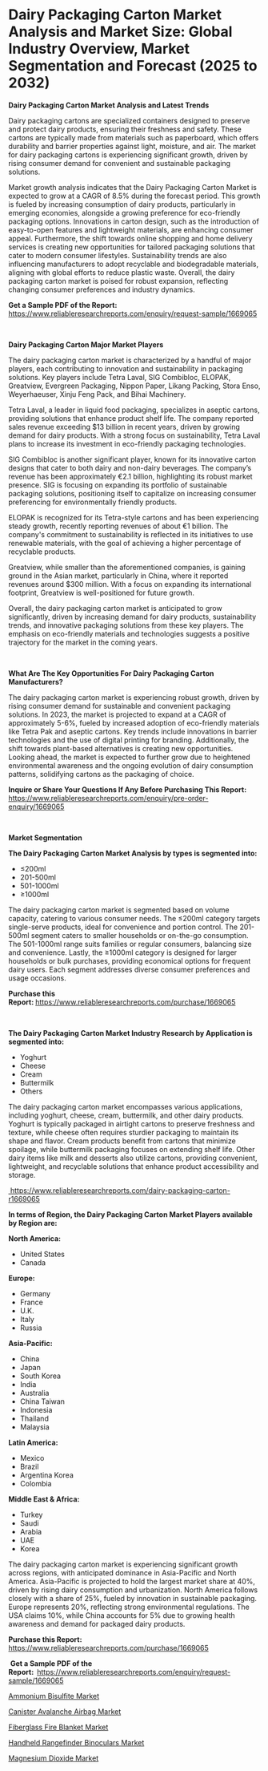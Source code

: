<p><h1>Dairy Packaging Carton Market Analysis and Market Size: Global Industry Overview, Market Segmentation and Forecast (2025 to 2032)</h1></p><p><strong>Dairy Packaging Carton Market Analysis and Latest Trends</strong></p>
<p><p>Dairy packaging cartons are specialized containers designed to preserve and protect dairy products, ensuring their freshness and safety. These cartons are typically made from materials such as paperboard, which offers durability and barrier properties against light, moisture, and air. The market for dairy packaging cartons is experiencing significant growth, driven by rising consumer demand for convenient and sustainable packaging solutions.</p><p>Market growth analysis indicates that the Dairy Packaging Carton Market is expected to grow at a CAGR of 8.5% during the forecast period. This growth is fueled by increasing consumption of dairy products, particularly in emerging economies, alongside a growing preference for eco-friendly packaging options. Innovations in carton design, such as the introduction of easy-to-open features and lightweight materials, are enhancing consumer appeal. Furthermore, the shift towards online shopping and home delivery services is creating new opportunities for tailored packaging solutions that cater to modern consumer lifestyles. Sustainability trends are also influencing manufacturers to adopt recyclable and biodegradable materials, aligning with global efforts to reduce plastic waste. Overall, the dairy packaging carton market is poised for robust expansion, reflecting changing consumer preferences and industry dynamics.</p></p>
<p><strong>Get a Sample PDF of the Report:&nbsp;</strong> <a href="https://www.reliableresearchreports.com/enquiry/request-sample/1669065?utm_campaign=11&utm_medium=2&utm_source=Github&utm_content=ia&utm_term=10022025&utm_id=dairy-packaging-carton">https://www.reliableresearchreports.com/enquiry/request-sample/1669065</a></p>
<p>&nbsp;</p>
<p><strong>Dairy Packaging Carton Major Market Players</strong></p>
<p><p>The dairy packaging carton market is characterized by a handful of major players, each contributing to innovation and sustainability in packaging solutions. Key players include Tetra Laval, SIG Combibloc, ELOPAK, Greatview, Evergreen Packaging, Nippon Paper, Likang Packing, Stora Enso, Weyerhaeuser, Xinju Feng Pack, and Bihai Machinery.</p><p>Tetra Laval, a leader in liquid food packaging, specializes in aseptic cartons, providing solutions that enhance product shelf life. The company reported sales revenue exceeding $13 billion in recent years, driven by growing demand for dairy products. With a strong focus on sustainability, Tetra Laval plans to increase its investment in eco-friendly packaging technologies.</p><p>SIG Combibloc is another significant player, known for its innovative carton designs that cater to both dairy and non-dairy beverages. The company’s revenue has been approximately €2.1 billion, highlighting its robust market presence. SIG is focusing on expanding its portfolio of sustainable packaging solutions, positioning itself to capitalize on increasing consumer preferencing for environmentally friendly products.</p><p>ELOPAK is recognized for its Tetra-style cartons and has been experiencing steady growth, recently reporting revenues of about €1 billion. The company's commitment to sustainability is reflected in its initiatives to use renewable materials, with the goal of achieving a higher percentage of recyclable products.</p><p>Greatview, while smaller than the aforementioned companies, is gaining ground in the Asian market, particularly in China, where it reported revenues around $300 million. With a focus on expanding its international footprint, Greatview is well-positioned for future growth.</p><p>Overall, the dairy packaging carton market is anticipated to grow significantly, driven by increasing demand for dairy products, sustainability trends, and innovative packaging solutions from these key players. The emphasis on eco-friendly materials and technologies suggests a positive trajectory for the market in the coming years.</p></p>
<p>&nbsp;</p>
<p><strong>What Are The Key Opportunities For Dairy Packaging Carton Manufacturers?</strong></p>
<p><p>The dairy packaging carton market is experiencing robust growth, driven by rising consumer demand for sustainable and convenient packaging solutions. In 2023, the market is projected to expand at a CAGR of approximately 5-6%, fueled by increased adoption of eco-friendly materials like Tetra Pak and aseptic cartons. Key trends include innovations in barrier technologies and the use of digital printing for branding. Additionally, the shift towards plant-based alternatives is creating new opportunities. Looking ahead, the market is expected to further grow due to heightened environmental awareness and the ongoing evolution of dairy consumption patterns, solidifying cartons as the packaging of choice.</p></p>
<p><strong>Inquire or Share Your Questions If Any Before Purchasing This Report:</strong> <a href="https://www.reliableresearchreports.com/enquiry/pre-order-enquiry/1669065?utm_campaign=11&utm_medium=2&utm_source=Github&utm_content=ia&utm_term=10022025&utm_id=dairy-packaging-carton">https://www.reliableresearchreports.com/enquiry/pre-order-enquiry/1669065</a></p>
<p>&nbsp;</p>
<p><strong>Market Segmentation</strong></p>
<p><strong>The Dairy Packaging Carton Market Analysis by types is segmented into:</strong></p>
<p><ul><li>≤200ml</li><li>201-500ml</li><li>501-1000ml</li><li>≥1000ml</li></ul></p>
<p><p>The dairy packaging carton market is segmented based on volume capacity, catering to various consumer needs. The ≤200ml category targets single-serve products, ideal for convenience and portion control. The 201-500ml segment caters to smaller households or on-the-go consumption. The 501-1000ml range suits families or regular consumers, balancing size and convenience. Lastly, the ≥1000ml category is designed for larger households or bulk purchases, providing economical options for frequent dairy users. Each segment addresses diverse consumer preferences and usage occasions.</p></p>
<p><strong>Purchase this Report:&nbsp;</strong><a href="https://www.reliableresearchreports.com/purchase/1669065?utm_campaign=11&utm_medium=2&utm_source=Github&utm_content=ia&utm_term=10022025&utm_id=dairy-packaging-carton">https://www.reliableresearchreports.com/purchase/1669065</a></p>
<p>&nbsp;</p>
<p><strong>The Dairy Packaging Carton Market Industry Research by Application is segmented into:</strong></p>
<p><ul><li>Yoghurt</li><li>Cheese</li><li>Cream</li><li>Buttermilk</li><li>Others</li></ul></p>
<p><p>The dairy packaging carton market encompasses various applications, including yoghurt, cheese, cream, buttermilk, and other dairy products. Yoghurt is typically packaged in airtight cartons to preserve freshness and texture, while cheese often requires sturdier packaging to maintain its shape and flavor. Cream products benefit from cartons that minimize spoilage, while buttermilk packaging focuses on extending shelf life. Other dairy items like milk and desserts also utilize cartons, providing convenient, lightweight, and recyclable solutions that enhance product accessibility and storage.</p></p>
<p><a href="https://www.reliableresearchreports.com/dairy-packaging-carton-r1669065?utm_campaign=11&utm_medium=2&utm_source=Github&utm_content=ia&utm_term=10022025&utm_id=dairy-packaging-carton">&nbsp;https://www.reliableresearchreports.com/dairy-packaging-carton-r1669065</a></p>
<p><strong>In terms of Region, the Dairy Packaging Carton Market Players available by Region are:</strong></p>
<p>
    <p> <strong> North America: </strong>
        <ul>
            <li>United States</li>
            <li>Canada</li>
        </ul>
        </p> 
    <p> <strong> Europe: </strong>
        <ul>
            <li>Germany</li>
            <li>France</li>
            <li>U.K.</li>
            <li>Italy</li>
            <li>Russia</li>
        </ul>
        </p> 
    <p> <strong> Asia-Pacific: </strong>
        <ul>
            <li>China</li>
            <li>Japan</li>
            <li>South Korea</li>
            <li>India</li>
            <li>Australia</li>
            <li>China Taiwan</li>
            <li>Indonesia</li>
            <li>Thailand</li>
            <li>Malaysia</li>
        </ul>
        </p> 
    <p> <strong> Latin America: </strong>
        <ul>
            <li>Mexico</li>
            <li>Brazil</li>
            <li>Argentina Korea</li>
            <li>Colombia</li>
        </ul>
        </p> 
    <p> <strong> Middle East & Africa: </strong>
        <ul>
            <li>Turkey</li>
            <li>Saudi</li>
            <li>Arabia</li>
            <li>UAE</li>
            <li>Korea</li>
        </ul>
    </p>
    </p>
<p><p>The dairy packaging carton market is experiencing significant growth across regions, with anticipated dominance in Asia-Pacific and North America. Asia-Pacific is projected to hold the largest market share at 40%, driven by rising dairy consumption and urbanization. North America follows closely with a share of 25%, fueled by innovation in sustainable packaging. Europe represents 20%, reflecting strong environmental regulations. The USA claims 10%, while China accounts for 5% due to growing health awareness and demand for packaged dairy products.</p></p>
<p><strong>Purchase this Report: </strong><a href="https://www.reliableresearchreports.com/purchase/1669065?utm_campaign=11&utm_medium=2&utm_source=Github&utm_content=ia&utm_term=10022025&utm_id=dairy-packaging-carton">https://www.reliableresearchreports.com/purchase/1669065</a></p>
<p>&nbsp;<strong>Get a Sample PDF of the Report:&nbsp;&nbsp;</strong><a href="https://www.reliableresearchreports.com/enquiry/request-sample/1669065?utm_campaign=11&utm_medium=2&utm_source=Github&utm_content=ia&utm_term=10022025&utm_id=dairy-packaging-carton">https://www.reliableresearchreports.com/enquiry/request-sample/1669065</a></p>
<p><strong></strong></p>
<p><p><a href="https://www.linkedin.com/pulse/detailed-ammonium-bisulfite-market-study-segmentation-llgwf?utm_campaign=11&utm_medium=2&utm_source=Github&utm_content=ia&utm_term=10022025&utm_id=dairy-packaging-carton">Ammonium Bisulfite Market</a></p><p><a href="https://github.com/waverlyam689/Market-Research-Report-List-1/blob/main/canister-avalanche-airbag-market.md?utm_campaign=11&utm_medium=2&utm_source=Github&utm_content=ia&utm_term=10022025&utm_id=dairy-packaging-carton">Canister Avalanche Airbag Market</a></p><p><a href="https://www.linkedin.com/pulse/projected-revenue-fiberglass-fire-blanket-market-66-cagr-xdf7f?utm_campaign=11&utm_medium=2&utm_source=Github&utm_content=ia&utm_term=10022025&utm_id=dairy-packaging-carton">Fiberglass Fire Blanket Market</a></p><p><a href="https://github.com/tselahiara/Market-Research-Report-List-1/blob/main/handheld-rangefinder-binoculars-market.md?utm_campaign=11&utm_medium=2&utm_source=Github&utm_content=ia&utm_term=10022025&utm_id=dairy-packaging-carton">Handheld Rangefinder Binoculars Market</a></p><p><a href="https://www.linkedin.com/pulse/magnesium-dioxide-market-insights-encompass-historical-pys1f?utm_campaign=11&utm_medium=2&utm_source=Github&utm_content=ia&utm_term=10022025&utm_id=dairy-packaging-carton">Magnesium Dioxide Market</a></p></p>
